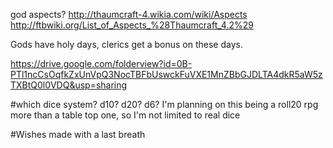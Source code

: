 god aspects? http://thaumcraft-4.wikia.com/wiki/Aspects http://ftbwiki.org/List_of_Aspects_%28Thaumcraft_4.2%29

Gods have holy days, clerics get a bonus on these days.

https://drive.google.com/folderview?id=0B-PTl1ncCsOqfkZxUnVpQ3NocTBFbUswckFuVXE1MnZBbGJDLTA4dkR5aW5zTXBtQ0l0VDQ&usp=sharing

#which dice system?
d10? d20? d6? I'm planning on this being a roll20 rpg more than a table top one, so I'm not limited to real dice

#Wishes made with a last breath